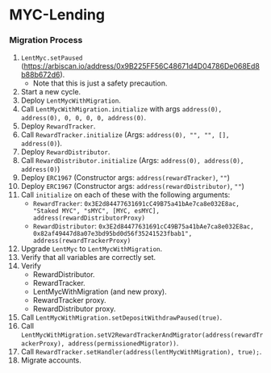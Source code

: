 # MYC-Lending

### Migration Process

1. `LentMyc.setPaused` (https://arbiscan.io/address/0x9B225FF56C48671d4D04786De068Ed8b88b672d6).
    - Note that this is just a safety precaution.
2. Start a new cycle.
3. Deploy `LentMycWithMigration`.
4. Call `LentMycWithMigration.initialize` with args `address(0), address(0), 0, 0, 0, 0, address(0)`.
5. Deploy `RewardTracker`.
6. Call `RewardTracker.initialize` (Args: `address(0), "", "", [], address(0)`).
7. Deploy `RewardDistributor`.
8. Call `RewardDistributor.initialize` (Args: `address(0), address(0), address(0)`)
9. Deploy `ERC1967` (Constructor args: `address(rewardTracker)`, `""`)
10. Deploy `ERC1967` (Constructor args: `address(rewardDistributor)`, `""`)
11. Call `initialize` on each of these with the following arguments:
    - `RewardTracker`: `0x3E2d84477631691cC49B75a41bAe7ca8e032E8ac, "Staked MYC", "sMYC", [MYC, esMYC], address(rewardDistributorProxy)`
    - `RewardDistributor`: `0x3E2d84477631691cC49B75a41bAe7ca8e032E8ac, 0x82af49447d8a07e3bd95bd0d56f35241523fbab1", address(rewardTrackerProxy)`
12. Upgrade `LentMyc` to `LentMycWithMigration`.
13. Verify that all variables are correctly set.
14. Verify
    - RewardDistributor.
    - RewardTracker.
    - LentMycWithMigration (and new proxy).
    - RewardTracker proxy.
    - RewardDistributor proxy.
15. Call `LentMycWithMigration.setDepositWithdrawPaused(true)`.
16. Call `LentMycWithMigration.setV2RewardTrackerAndMigrator(address(rewardTrackerProxy), address(permissionedMigrator))`.
17. Call `RewardTracker.setHandler(address(lentMycWithMigration), true);`.
18. Migrate accounts.